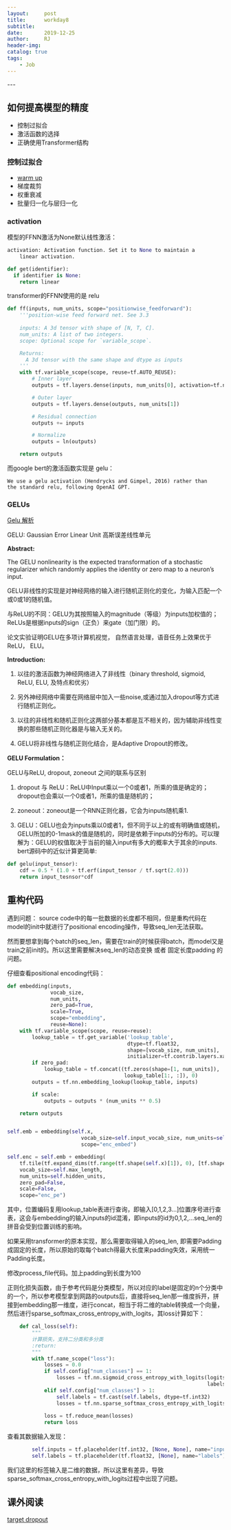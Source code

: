 ```yaml
---
layout:     post
title:      workday8
subtitle:   
date:       2019-12-25
author:     RJ
header-img: 
catalog: true
tags:
    - Job
---
```

<p id = "build"></p>
---

## 如何提高模型的精度

- 控制过拟合
- 激活函数的选择
- 正确使用Transformer结构

### 控制过拟合
- [warm up](https://www.zhihu.com/question/338066667)
- 梯度裁剪
- 权重衰减
- 批量归一化与层归一化

### activation 
模型的FFNN激活为None默认线性激活：
```python 
activation: Activation function. Set it to None to maintain a
    linear activation.

def get(identifier):
  if identifier is None:
    return linear
```
transformer的FFNN使用的是 relu
```python
def ff(inputs, num_units, scope="positionwise_feedforward"):
    '''position-wise feed forward net. See 3.3
    
    inputs: A 3d tensor with shape of [N, T, C].
    num_units: A list of two integers.
    scope: Optional scope for `variable_scope`.

    Returns:
      A 3d tensor with the same shape and dtype as inputs
    '''
    with tf.variable_scope(scope, reuse=tf.AUTO_REUSE):
        # Inner layer
        outputs = tf.layers.dense(inputs, num_units[0], activation=tf.nn.relu)

        # Outer layer
        outputs = tf.layers.dense(outputs, num_units[1])

        # Residual connection
        outputs += inputs

        # Normalize
        outputs = ln(outputs)

    return outputs
```
而google bert的激活函数实现是 gelu：


```
We use a gelu activation (Hendrycks and Gimpel, 2016) rather than
the standard relu, following OpenAI GPT.
```

### GELUs 
[Gelu 解析](https://www.cnblogs.com/shiyublog/p/11121839.html)

GELU: Gaussian Error Linear Unit 高斯误差线性单元

**Abstract:**

The GELU nonlinearity is the expected transformation of a stochastic regularizer which randomly applies the identity or zero map to a neuron’s input.

GELU非线性的实现是对神经网络的输入进行随机正则化的变化，为输入匹配一个或0或1的随机值。

与ReLU的不同：GELU为其按照输入的magnitude（等级）为inputs加权值的；ReLUs是根据inputs的sign（正负）来gate（加门限）的。

论文实验证明GELU在多项计算机视觉， 自然语言处理，语音任务上效果优于ReLU， ELU。

**Introduction:**

1) 以往的激活函数为神经网络进入了非线性（binary threshold, sigmoid, ReLU, ELU, 及特点和优劣）

2) 另外神经网络中需要在网络层中加入一些noise,或通过加入dropout等方式进行随机正则化。

3) 以往的非线性和随机正则化这两部分基本都是互不相关的，因为辅助非线性变换的那些随机正则化器是与输入无关的。

4) GELU将非线性与随机正则化结合，是Adaptive Dropout的修改。

**GELU Formulation：**

GELU与ReLU, dropout, zoneout 之间的联系与区别

1) dropout 与 ReLU：ReLU中Input乘以一个0或者1，所乘的值是确定的；dropout也会乘以一个0或者1，所乘的值是随机的；

2) zoneout：zoneout是一个RNN正则化器，它会为inputs随机乘1.

3) GELU：GELU也会为inputs乘以0或者1，但不同于以上的或有明确值或随机，GELU所加的0-1mask的值是随机的，同时是依赖于inputs的分布的。可以理解为：GELU的权值取决于当前的输入input有多大的概率大于其余的inputs.
bert源码中的近似计算更简单:

```python
def gelu(input_tensor):
	cdf = 0.5 * (1.0 + tf.erf(input_tensor / tf.sqrt(2.0)))
	return input_tesnsor*cdf

```



## 重构代码
遇到问题： 
source code中的每一批数据的长度都不相同，但是重构代码在model的init中就进行了positional encoding操作，导致seq_len无法获取。

然而要想拿到每个batch的seq_len，需要在train的时候获得batch，而model又是train之前init的。所以这里需要解决seq_len的动态变换 或者 固定长度padding 的问题。

仔细查看positional encoding代码：
```python
def embedding(inputs,
              vocab_size,
              num_units,
              zero_pad=True,
              scale=True,
              scope="embedding",
              reuse=None):
    with tf.variable_scope(scope, reuse=reuse):
        lookup_table = tf.get_variable('lookup_table',
                                       dtype=tf.float32,
                                       shape=[vocab_size, num_units],
                                       initializer=tf.contrib.layers.xavier_initializer())
        if zero_pad:
            lookup_table = tf.concat((tf.zeros(shape=[1, num_units]),
                                      lookup_table[1:, :]), 0)
        outputs = tf.nn.embedding_lookup(lookup_table, inputs)

        if scale:
            outputs = outputs * (num_units ** 0.5)

    return outputs


self.emb = embedding(self.x,
                        vocab_size=self.input_vocab_size, num_units=self.hidden_units, scale=True,
                        scope="enc_embed")

self.enc = self.emb + embedding(
    tf.tile(tf.expand_dims(tf.range(tf.shape(self.x)[1]), 0), [tf.shape(self.x)[0], 1]),
    vocab_size=self.max_length,
    num_units=self.hidden_units,
    zero_pad=False,
    scale=False,
    scope="enc_pe")
```
其中，位置编码复用lookup_table表进行查询，即输入[0,1,2,3...]位置序号进行查表，这会与embedding的输入inputs的id混淆，即inputs的id为0,1,2,...seq_len的拼音会受到位置训练的影响。

如果采用transformer的原本实现，那么需要取得输入的seq_len, 即需要Padding成固定的长度，所以原始的取每个batch得最大长度来padding失效，采用统一Padding长度。

修改process_file代码。加上padding到长度为100


正则化损失函数，由于参考代码是分类模型，所以对应的label是固定的n个分类中的一个，所以参考模型拿到网路的outputs后，直接将seq_len那一维度拆开，拼接到embedding那一维度，进行concat，相当于将二维的table转换成一个向量，然后进行sparse_softmax_cross_entropy_with_logits，其loss计算如下：
```python
    def cal_loss(self):
        """
        计算损失，支持二分类和多分类
        :return:
        """
        with tf.name_scope("loss"):
            losses = 0.0
            if self.config["num_classes"] == 1:
                losses = tf.nn.sigmoid_cross_entropy_with_logits(logits=self.logits,
                                                                 labels=tf.reshape(self.labels, [-1, 1]))
            elif self.config["num_classes"] > 1:
                self.labels = tf.cast(self.labels, dtype=tf.int32)
                losses = tf.nn.sparse_softmax_cross_entropy_with_logits(logits=self.logits,
                                                                        labels=self.labels)
            loss = tf.reduce_mean(losses)
            return loss
```
查看其数据输入发现：
```python
        self.inputs = tf.placeholder(tf.int32, [None, None], name="inputs")  # 数据输入
        self.labels = tf.placeholder(tf.float32, [None], name="labels")  # 标签
```
我们这里的标签输入是二维的数据，所以这里有差异，导致sparse_softmax_cross_entropy_with_logits过程中出现了问题。


## 课外阅读

[target dropout](https://www.chainnews.com/articles/371844811546.htm)